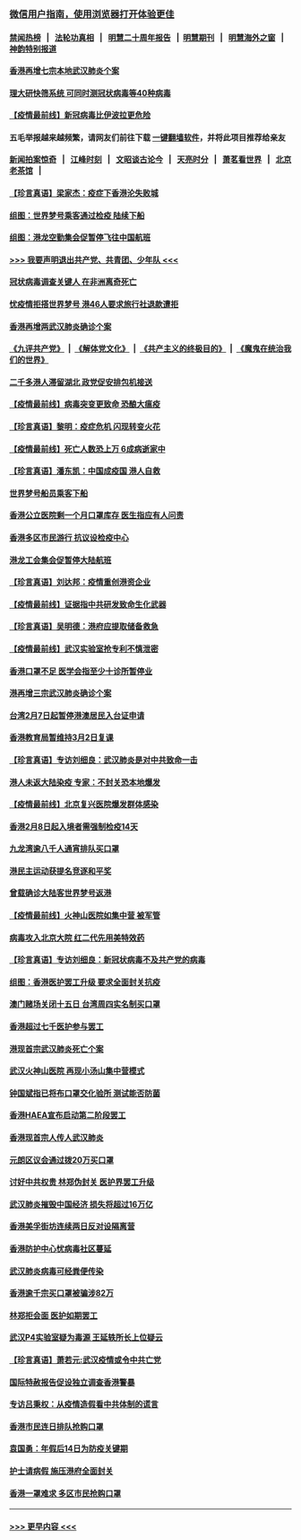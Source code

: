 ### [微信用户指南，使用浏览器打开体验更佳](https://github.com/gfw-breaker/banned-news1/blob/master/indexes/wechat-guide.md?t=0)
#### [禁闻热榜](热点新闻.md?t=0)  &nbsp;&nbsp;|&nbsp;&nbsp; [法轮功真相](https://github.com/gfw-breaker/truth/blob/master/README.md?t=0) &nbsp;&nbsp;|&nbsp;&nbsp; [明慧二十周年报告](https://github.com/gfw-breaker/mh-reports/blob/master/README.md?t=0) &nbsp;&nbsp;|&nbsp;&nbsp;[明慧期刊](https://github.com/gfw-breaker/mh-qikan) &nbsp;&nbsp;|&nbsp;&nbsp; [明慧海外之窗](https://github.com/gfw-breaker/mh-news/blob/master/README.md?t=0) &nbsp;&nbsp;|&nbsp;&nbsp; [神韵特别报道](https://github.com/gfw-breaker/mh-news/blob/master/shenyun.md?t=0)
#### [香港再增七宗本地武汉肺炎个案](../pages/nsc415/n11862405.md?t=02121444) 
#### [理大研快筛系统 可同时测冠状病毒等40种病毒](../pages/nsc415/n11862376.md?t=02121444) 
#### [【疫情最前线】新冠病毒比伊波拉更危险](../pages/nsc415/n11862199.md?t=02121444) 
#### 五毛举报越来越频繁，请网友们前往下载 [一键翻墙软件](https://github.com/gfw-breaker/ssr-accounts)，并将此项目推荐给亲友
#### [新闻拍案惊奇](https://github.com/gfw-breaker/banned-news1/blob/master/pages/link4.md) &nbsp;&nbsp;|&nbsp;&nbsp; [江峰时刻](https://github.com/gfw-breaker/banned-news1/blob/master/pages/link4.md) &nbsp;&nbsp;|&nbsp;&nbsp; [文昭谈古论今](https://github.com/gfw-breaker/banned-news1/blob/master/pages/link4.md) &nbsp;&nbsp;|&nbsp;&nbsp; [天亮时分](https://github.com/gfw-breaker/banned-news1/blob/master/pages/link4.md) &nbsp;&nbsp;|&nbsp;&nbsp; [萧茗看世界](https://github.com/gfw-breaker/banned-news1/blob/master/pages/link4.md) &nbsp;&nbsp;|&nbsp;&nbsp; [北京老茶馆](https://github.com/gfw-breaker/banned-news1/blob/master/pages/link4.md) &nbsp;&nbsp;|&nbsp;&nbsp; 
#### [【珍言真语】梁家杰：疫症下香港沦失败城](../pages/nsc415/n11861588.md?t=02121444) 
#### [组图：世界梦号乘客通过检疫 陆续下船](../pages/nsc415/n11858302.md?t=02121444) 
#### [组图：港龙空勤集会促暂停飞往中国航班](../pages/nsc415/n11858190.md?t=02121444) 
#### [>>> 我要声明退出共产党、共青团、少年队 <<<](https://github.com/begood0513/goodnews/blob/master/quit/letter.md) 
#### [冠状病毒调查关键人 在非洲离奇死亡](../pages/nsc415/n11859798.md?t=02121444) 
#### [忧疫情拒搭世界梦号 港46人要求旅行社退款遭拒](../pages/nsc415/n11859849.md?t=02121444) 
#### [香港再增两武汉肺炎确诊个案](../pages/nsc415/n11859833.md?t=02121444) 
#### [《九评共产党》](https://github.com/begood0513/9ping.md/blob/master/README.md) &nbsp;|&nbsp; [《解体党文化》](../../../../jtdwh.md/blob/master/README.md)  &nbsp;|&nbsp; [《共产主义的终极目的》](../../../../gczydzjmd.md/blob/master/README.md) &nbsp;|&nbsp; [《魔鬼在统治我们的世界》](../../../../mgztzwmdsj.md/blob/master/README.md) 
#### [二千多港人滞留湖北 政党促安排包机接送](../pages/nsc415/n11859831.md?t=02121444) 
#### [【疫情最前线】病毒突变更致命 恐酿大瘟疫](../pages/nsc415/n11859604.md?t=02121444) 
#### [【珍言真语】黎明：疫症危机 闪现转变火花](../pages/nsc415/n11859199.md?t=02121444) 
#### [【疫情最前线】死亡人数恐上万 6成病逝家中](../pages/nsc415/n11856687.md?t=02121444) 
#### [【珍言真语】潘东凯：中国成疫国 港人自救](../pages/nsc415/n11856962.md?t=02121444) 
#### [世界梦号船员乘客下船](../pages/nsc415/n11856883.md?t=02121444) 
#### [香港公立医院剩一个月口罩库存 医生指应有人问责](../pages/nsc415/n11856875.md?t=02121444) 
#### [香港多区市民游行 抗议设检疫中心](../pages/nsc415/n11856866.md?t=02121444) 
#### [港龙工会集会促暂停大陆航班](../pages/nsc415/n11856840.md?t=02121444) 
#### [【珍言真语】刘达邦：疫情重创港资企业](../pages/nsc415/n11854274.md?t=02121444) 
#### [【疫情最前线】证据指中共研发致命生化武器](../pages/nsc415/n11853087.md?t=02121444) 
#### [【珍言真语】吴明德：港府应提取储备救急](../pages/nsc415/n11852734.md?t=02121444) 
#### [【疫情最前线】武汉实验室抢专利不慎泄密](../pages/nsc415/n11850310.md?t=02121444) 
#### [香港口罩不足 医学会指至少十诊所暂停业](../pages/nsc415/n11850301.md?t=02121444) 
#### [港再增三宗武汉肺炎确诊个案](../pages/nsc415/n11850328.md?t=02121444) 
#### [台湾2月7日起暂停港澳居民入台证申请](../pages/nsc415/n11850304.md?t=02121444) 
#### [香港教育局暂维持3月2日复课](../pages/nsc415/n11850260.md?t=02121444) 
#### [【珍言真语】专访刘细良：武汉肺炎是对中共致命一击](../pages/nsc415/n11849934.md?t=02121444) 
#### [港人未返大陆染疫 专家：不封关恐本地爆发](../pages/nsc415/n11848021.md?t=02121444) 
#### [【疫情最前线】北京复兴医院爆发群体感染](../pages/nsc415/n11847626.md?t=02121444) 
#### [香港2月8日起入境者需强制检疫14天](../pages/nsc415/n11847658.md?t=02121444) 
#### [九龙湾逾八千人通宵排队买口罩](../pages/nsc415/n11847647.md?t=02121444) 
#### [港民主运动获提名竞逐和平奖](../pages/nsc415/n11847633.md?t=02121444) 
#### [曾载确诊大陆客世界梦号返港](../pages/nsc415/n11847608.md?t=02121444) 
#### [【疫情最前线】火神山医院如集中营 被军管](../pages/nsc415/n11847524.md?t=02121444) 
#### [病毒攻入北京大院 红二代先用美特效药](../pages/nsc415/n11847427.md?t=02121444) 
#### [【珍言真语】专访刘细良：新冠状病毒不及共产党的病毒](../pages/nsc415/n11847164.md?t=02121444) 
#### [组图：香港医护罢工升级 要求全面封关抗疫](../pages/nsc415/n11844107.md?t=02121444) 
#### [澳门赌场关闭十五日 台湾周四实名制买口罩](../pages/nsc415/n11845083.md?t=02121444) 
#### [香港超过七千医护参与罢工](../pages/nsc415/n11845051.md?t=02121444) 
#### [港现首宗武汉肺炎死亡个案](../pages/nsc415/n11844998.md?t=02121444) 
#### [武汉火神山医院 再现小汤山集中营模式](../pages/nsc415/n11844763.md?t=02121444) 
#### [钟国斌指已将布口罩交化验所 测试能否防菌](../pages/nsc415/n11842783.md?t=02121444) 
#### [香港HAEA宣布启动第二阶段罢工](../pages/nsc415/n11842723.md?t=02121444) 
#### [香港现首宗人传人武汉肺炎](../pages/nsc415/n11842766.md?t=02121444) 
#### [元朗区议会通过拨20万买口罩](../pages/nsc415/n11842754.md?t=02121444) 
#### [讨好中共权贵 林郑伪封关 医护界罢工升级](../pages/nsc415/n11842359.md?t=02121444) 
#### [武汉肺炎摧毁中国经济 损失将超过16万亿](../pages/nsc415/n11839723.md?t=02121444) 
#### [香港美孚街坊连续两日反对设隔离营](../pages/nsc415/n11839962.md?t=02121444) 
#### [香港防护中心忧病毒社区蔓延](../pages/nsc415/n11839933.md?t=02121444) 
#### [武汉肺炎病毒可经粪便传染](../pages/nsc415/n11839939.md?t=02121444) 
#### [香港逾千宗买口罩被骗涉82万](../pages/nsc415/n11839914.md?t=02121444) 
#### [林郑拒会面 医护如期罢工](../pages/nsc415/n11839892.md?t=02121444) 
#### [武汉P4实验室疑为毒源 王延轶所长上位疑云](../pages/nsc415/n11835543.md?t=02121444) 
#### [【珍言真语】萧若元:武汉疫情或令中共亡党](../pages/nsc415/n11829394.md?t=02121444) 
#### [国际特赦报告促设独立调查香港警暴](../pages/nsc415/n11833845.md?t=02121444) 
#### [专访吕秉权：从疫情造假看中共体制的谎言](../pages/nsc415/n11833813.md?t=02121444) 
#### [香港市民连日排队抢购口罩](../pages/nsc415/n11833794.md?t=02121444) 
#### [袁国勇：年假后14日为防疫关键期](../pages/nsc415/n11831088.md?t=02121444) 
#### [护士请病假 施压港府全面封关](../pages/nsc415/n11831030.md?t=02121444) 
#### [香港一罩难求 多区市民抢购口罩](../pages/nsc415/n11831002.md?t=02121444) 

----
#### [ >>> 更早内容 <<< ](../indexes/nsc415-earlier.md)
